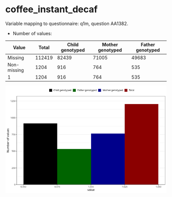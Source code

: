 # coffee_instant_decaf
Variable mapping to questionnaire: q1m, question AA1382.
- Number of values:

| Value | Total | Child genotyped | Mother genotyped | Father genotyped |
| ----- | ----- | --------------- | ---------------- | ---------------- |
| Missing | 112419 | 82439 | 71005 | 49683 |
| Non-missing | 1204 | 916 | 764 | 535 |
| 1 | 1204 | 916 | 764 | 535 |



![](coffee_instant_decaf_n.png)



